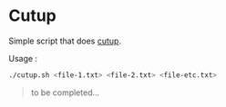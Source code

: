 # Cutup

Simple script that does [cutup](https://en.wikipedia.org/wiki/Cut-up_technique).

Usage :

```bash
./cutup.sh <file-1.txt> <file-2.txt> <file-etc.txt>
```

> to be completed...
